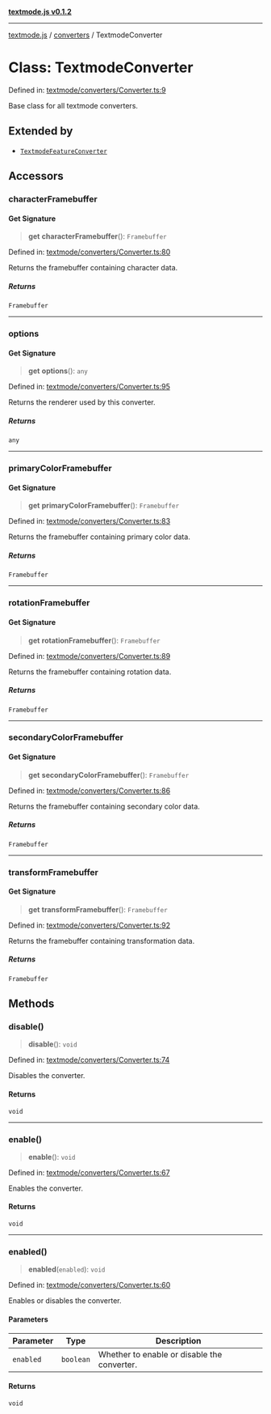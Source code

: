 [**textmode.js v0.1.2**](../../../../README.md)

***

[textmode.js](../../../../README.md) / [converters](../README.md) / TextmodeConverter

# Class: TextmodeConverter

Defined in: [textmode/converters/Converter.ts:9](https://github.com/humanbydefinition/textmode.js-dev/blob/667e212b07d0571c5d8b15c2a0c3528d79d14b5e/src/textmode/converters/Converter.ts#L9)

Base class for all textmode converters.

## Extended by

- [`TextmodeFeatureConverter`](TextmodeFeatureConverter.md)

## Accessors

### characterFramebuffer

#### Get Signature

> **get** **characterFramebuffer**(): `Framebuffer`

Defined in: [textmode/converters/Converter.ts:80](https://github.com/humanbydefinition/textmode.js-dev/blob/667e212b07d0571c5d8b15c2a0c3528d79d14b5e/src/textmode/converters/Converter.ts#L80)

Returns the framebuffer containing character data.

##### Returns

`Framebuffer`

***

### options

#### Get Signature

> **get** **options**(): `any`

Defined in: [textmode/converters/Converter.ts:95](https://github.com/humanbydefinition/textmode.js-dev/blob/667e212b07d0571c5d8b15c2a0c3528d79d14b5e/src/textmode/converters/Converter.ts#L95)

Returns the renderer used by this converter.

##### Returns

`any`

***

### primaryColorFramebuffer

#### Get Signature

> **get** **primaryColorFramebuffer**(): `Framebuffer`

Defined in: [textmode/converters/Converter.ts:83](https://github.com/humanbydefinition/textmode.js-dev/blob/667e212b07d0571c5d8b15c2a0c3528d79d14b5e/src/textmode/converters/Converter.ts#L83)

Returns the framebuffer containing primary color data.

##### Returns

`Framebuffer`

***

### rotationFramebuffer

#### Get Signature

> **get** **rotationFramebuffer**(): `Framebuffer`

Defined in: [textmode/converters/Converter.ts:89](https://github.com/humanbydefinition/textmode.js-dev/blob/667e212b07d0571c5d8b15c2a0c3528d79d14b5e/src/textmode/converters/Converter.ts#L89)

Returns the framebuffer containing rotation data.

##### Returns

`Framebuffer`

***

### secondaryColorFramebuffer

#### Get Signature

> **get** **secondaryColorFramebuffer**(): `Framebuffer`

Defined in: [textmode/converters/Converter.ts:86](https://github.com/humanbydefinition/textmode.js-dev/blob/667e212b07d0571c5d8b15c2a0c3528d79d14b5e/src/textmode/converters/Converter.ts#L86)

Returns the framebuffer containing secondary color data.

##### Returns

`Framebuffer`

***

### transformFramebuffer

#### Get Signature

> **get** **transformFramebuffer**(): `Framebuffer`

Defined in: [textmode/converters/Converter.ts:92](https://github.com/humanbydefinition/textmode.js-dev/blob/667e212b07d0571c5d8b15c2a0c3528d79d14b5e/src/textmode/converters/Converter.ts#L92)

Returns the framebuffer containing transformation data.

##### Returns

`Framebuffer`

## Methods

### disable()

> **disable**(): `void`

Defined in: [textmode/converters/Converter.ts:74](https://github.com/humanbydefinition/textmode.js-dev/blob/667e212b07d0571c5d8b15c2a0c3528d79d14b5e/src/textmode/converters/Converter.ts#L74)

Disables the converter.

#### Returns

`void`

***

### enable()

> **enable**(): `void`

Defined in: [textmode/converters/Converter.ts:67](https://github.com/humanbydefinition/textmode.js-dev/blob/667e212b07d0571c5d8b15c2a0c3528d79d14b5e/src/textmode/converters/Converter.ts#L67)

Enables the converter.

#### Returns

`void`

***

### enabled()

> **enabled**(`enabled`): `void`

Defined in: [textmode/converters/Converter.ts:60](https://github.com/humanbydefinition/textmode.js-dev/blob/667e212b07d0571c5d8b15c2a0c3528d79d14b5e/src/textmode/converters/Converter.ts#L60)

Enables or disables the converter.

#### Parameters

| Parameter | Type | Description |
| ------ | ------ | ------ |
| `enabled` | `boolean` | Whether to enable or disable the converter. |

#### Returns

`void`
